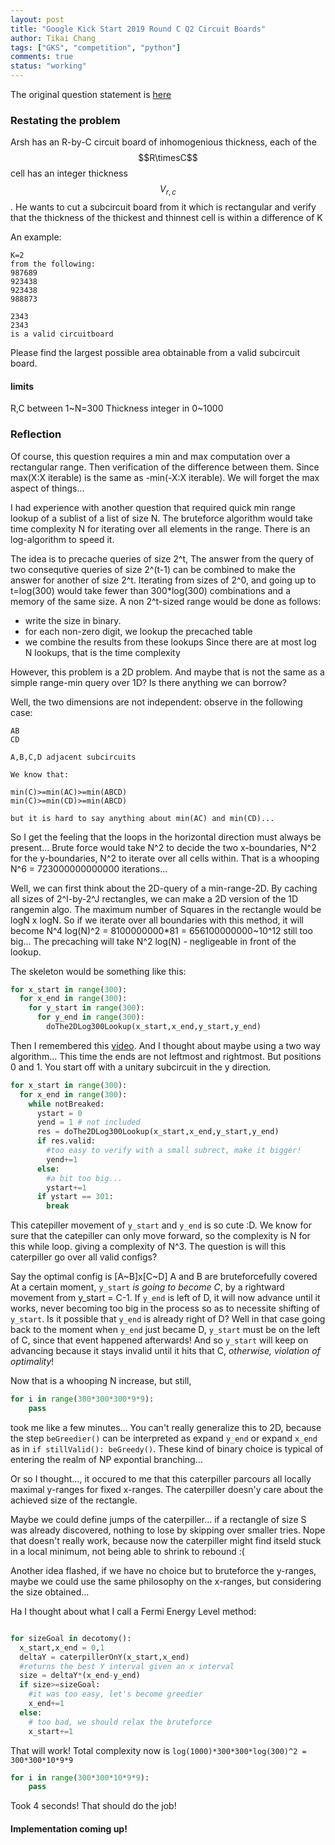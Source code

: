 ```yaml
---
layout: post
title: "Google Kick Start 2019 Round C Q2 Circuit Boards"
author: Tikai Chang
tags: ["GKS", "competition", "python"]
comments: true
status: "working"
---
```


The original question statement is [here](https://codingcompetitions.withgoogle.com/kickstart/round/0000000000050ff2/0000000000150aae)

### Restating the problem

Arsh has an R-by-C circuit board of inhomogenious thickness, each of the $$R\timesC$$ cell has an integer thickness $$V_{r,c}$$. He wants to cut a subcircuit board from it which is rectangular and verify that the thickness of the thickest and thinnest cell is within a difference of K

An example:
```
K=2
from the following:
987689
923438
923438
988873

2343
2343
is a valid circuitboard
```
Please find the largest possible area obtainable from a valid subcircuit board.

#### limits

R,C between 1~N=300
Thickness integer in 0~1000

### Reflection

Of course, this question requires a min and max computation over a rectangular range. Then verification of the difference between them. Since max(X:X iterable) is the same as -min(-X:X iterable). We will forget the max aspect of things...

I had experience with another question that required quick min range lookup of a sublist of a list of size N. The bruteforce algorithm would take time complexity N for iterating over all elements in the range. There is an log-algorithm to speed it.

The idea is to precache queries of size 2^t, The answer from the query of two consequtive queries of size 2^(t-1) can be combined to make the answer for another of size 2^t. Iterating from sizes of 2^0, and going up to t=log(300) would take fewer than 300*log(300) combinations and a memory of the same size. A non 2^t-sized range would be done as follows:
- write the size in binary.
- for each non-zero digit, we lookup the precached table
- we combine the results from these lookups
Since there are at most log N lookups, that is the time complexity

However, this problem is a 2D problem. And maybe that is not the same as a simple range-min query over 1D? Is there anything we can borrow?

Well, the two dimensions are not independent: observe in the following case:
```
AB
CD

A,B,C,D adjacent subcircuits

We know that:

min(C)>=min(AC)>=min(ABCD)
min(C)>=min(CD)>=min(ABCD)

but it is hard to say anything about min(AC) and min(CD)...
```

So I get the feeling that the loops in the horizontal direction must always be present... Brute force would take N^2 to decide the two x-boundaries, N^2 for the y-boundaries, N^2 to iterate over all cells within. That is a whooping N^6 = 723000000000000 iterations...

Well, we can first think about the 2D-query of a min-range-2D. By caching all sizes of 2^I-by-2^J rectangles, we can make a 2D version of the 1D rangemin algo.
The maximum number of Squares in the rectangle would be logN x logN. So if we iterate over all boundaries with this method, it will become N^4 log(N)^2 = 8100000000*81 = 656100000000~10^12 still too big... The precaching will take N^2 log(N) - negligeable in front of the lookup.

The skeleton would be something like this:

```python
for x_start in range(300):
  for x_end in range(300):
    for y_start in range(300):
      for y_end in range(300):
        doThe2DLog300Lookup(x_start,x_end,y_start,y_end)
```


Then I remembered this [video](https://www.youtube.com/watch?v=XKu_SEDAykw). And I thought about maybe using a two way algorithm... This time the ends are not leftmost and rightmost. But positions 0 and 1. You start off with a unitary subcircuit in the y direction.


```python
for x_start in range(300):
  for x_end in range(300):
    while notBreaked:
      ystart = 0
      yend = 1 # not included
      res = doThe2DLog300Lookup(x_start,x_end,y_start,y_end)
      if res.valid:
        #too easy to verify with a small subrect, make it bigger!
        yend+=1
      else:
        #a bit too big...
        ystart+=1
      if ystart == 301:
        break
```
This catepiller movement of `y_start` and `y_end` is so cute :D.
We know for sure that the catepiller can only move forward, so the complexity is N for this while loop. giving a complexity of N^3. The question is will this caterpiller go over all valid configs?

Say the optimal config is [A~B]x[C~D]
A and B are bruteforcefully covered
At a certain moment, `y_start` *is going to become C*, by a rightward movement from y_start = C-1. If `y_end` is left of D, it will now advance until it works, never becoming too big in the process so as to necessite shifting of `y_start`. Is it possible that `y_end` is already right of D? Well in that case going back to the moment when `y_end` just became D, `y_start` must be on the left of C, since that event happened afterwards! And so `y_start` will keep on advancing because it stays invalid until it hits that C, *otherwise, violation of optimality*!

Now that is a whooping N increase, but still,
```python
for i in range(300*300*300*9*9):
    pass
```
took me like a few minutes...
You can't really generalize this to 2D, because the step `beGreedier()` can be interpreted as expand `y_end` or expand `x_end` as in `if stillValid(): beGreedy()`. These kind of binary choice is typical of entering the realm of NP expontial branching...

Or so I thought..., it occured to me that this caterpiller parcours all locally maximal y-ranges for fixed x-ranges. The caterpiller doesn'y care about the achieved size of the rectangle.

Maybe we could define jumps of the caterpiller... if a rectangle of size S was already discovered, nothing to lose by skipping over smaller tries. Nope that doesn't really work, because now the caterpiller might find itseld stuck in a local minimum, not being able to shrink to rebound :(

Another idea flashed, if we have no choice but to bruteforce the y-ranges, maybe we could use the same philosophy on the x-ranges, but considering the size obtained...

Ha I thought about what I call a Fermi Energy Level method:

```python

for sizeGoal in decotomy():
  x_start,x_end = 0,1
  deltaY = caterpillerOnY(x_start,x_end)
  #returns the best Y interval given an x interval
  size = deltaY*(x_end-y_end)
  if size>=sizeGoal:
    #it was too easy, let's become greedier
    x_end+=1
  else:
    # too bad, we should relax the bruteforce
    x_start+=1
```

That will work! Total complexity now is `log(1000)*300*300*log(300)^2 = 300*300*10*9*9`

```python
for i in range(300*300*10*9*9):
    pass
```

Took 4 seconds! That should do the job!

#### Implementation coming up!
